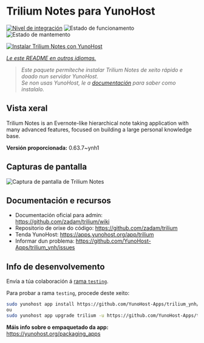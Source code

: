 <!--
NOTA: Este README foi creado automáticamente por <https://github.com/YunoHost/apps/tree/master/tools/readme_generator>
NON debe editarse manualmente.
-->

# Trilium Notes para YunoHost

[![Nivel de integración](https://dash.yunohost.org/integration/trilium.svg)](https://ci-apps.yunohost.org/ci/apps/trilium/) ![Estado de funcionamento](https://ci-apps.yunohost.org/ci/badges/trilium.status.svg) ![Estado de mantemento](https://ci-apps.yunohost.org/ci/badges/trilium.maintain.svg)

[![Instalar Trilium Notes con YunoHost](https://install-app.yunohost.org/install-with-yunohost.svg)](https://install-app.yunohost.org/?app=trilium)

*[Le este README en outros idiomas.](./ALL_README.md)*

> *Este paquete permíteche instalar Trilium Notes de xeito rápido e doado nun servidor YunoHost.*  
> *Se non usas YunoHost, le a [documentación](https://yunohost.org/install) para saber como instalalo.*

## Vista xeral

Trilium Notes is an Evernote-like hierarchical note taking application with many advanced features, focused on building a large personal knowledge base.


**Versión proporcionada:** 0.63.7~ynh1

## Capturas de pantalla

![Captura de pantalla de Trilium Notes](./doc/screenshots/screenshot.png)

## Documentación e recursos

- Documentación oficial para admin: <https://github.com/zadam/trilium/wiki>
- Repositorio de orixe do código: <https://github.com/zadam/trilium>
- Tenda YunoHost: <https://apps.yunohost.org/app/trilium>
- Informar dun problema: <https://github.com/YunoHost-Apps/trilium_ynh/issues>

## Info de desenvolvemento

Envía a túa colaboración á [rama `testing`](https://github.com/YunoHost-Apps/trilium_ynh/tree/testing).

Para probar a rama `testing`, procede deste xeito:

```bash
sudo yunohost app install https://github.com/YunoHost-Apps/trilium_ynh/tree/testing --debug
ou
sudo yunohost app upgrade trilium -u https://github.com/YunoHost-Apps/trilium_ynh/tree/testing --debug
```

**Máis info sobre o empaquetado da app:** <https://yunohost.org/packaging_apps>
